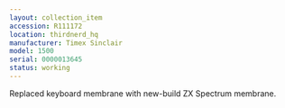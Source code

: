 ```yaml
---
layout: collection_item
accession: R111172
location: thirdnerd_hq
manufacturer: Timex Sinclair
model: 1500
serial: 0000013645
status: working
---
```


Replaced keyboard membrane with new-build ZX Spectrum membrane.